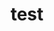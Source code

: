 ---
title: test

superuser: false


# Organizational groups that you belong to (for People widget)
#   Set this to `[]` or comment out if you are not using People widget.
user_groups:
- ALIS-Vest

bio: Spesialist i allmennmedisin, master i folkehelsevitenskap og prosjektleder for ALIS-Nord

interests:
- Allmennmedisin
- Folkehelse

education:
  courses:
  - course: Spesialist i allmennmedisin
  - course: Master i folkehelsevitenskap
  - course: Cand. Med.
    institution: Universitetet i Oslo
    year: 1981
---